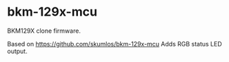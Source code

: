 # bkm-129x-mcu
BKM129X clone firmware.

Based on https://github.com/skumlos/bkm-129x-mcu
Adds RGB status LED output.
